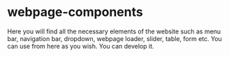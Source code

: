 # webpage-components
Here you will find all the necessary elements of the website such as menu bar, navigation bar, dropdown, webpage loader, slider, table, form etc. You can use from here as you wish. You can develop it.
